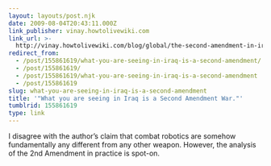 ```yaml
---
layout: layouts/post.njk
date: 2009-08-04T20:43:11.000Z
link_publisher: vinay.howtolivewiki.com
link_url: >-
  http://vinay.howtolivewiki.com/blog/global/the-second-amendment-in-iraq-combat-robotics-and-the-future-of-human-liberty-820
redirect_from:
  - /post/155861619/what-you-are-seeing-in-iraq-is-a-second-amendment/
  - /post/155861619/
  - /post/155861619/what-you-are-seeing-in-iraq-is-a-second-amendment
  - /post/155861619
slug: what-you-are-seeing-in-iraq-is-a-second-amendment
title: '"What you are seeing in Iraq is a Second Amendment War."'
tumblrid: 155861619
type: link
---
```

<p>I disagree with the author&rsquo;s claim that combat robotics are somehow fundamentally any different from any other weapon. However, the analysis of the 2nd Amendment in practice is spot-on.</p>
